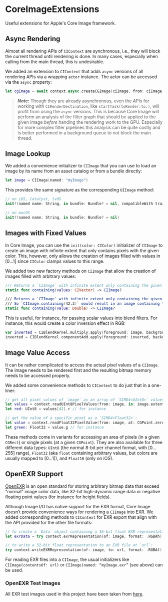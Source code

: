 # CoreImageExtensions

Useful extensions for Apple's Core Image framework.

## Async Rendering
Almost all rendering APIs of `CIContext` are synchronous, i.e., they will block the current thread until rendering is done. In many cases, especially when calling from the main thread, this is undesirable.

We added an extension to `CIContext` that adds `async` versions of all rendering APIs via a wrapping `actor` instance. The actor can be accessed via the `async` property:
```swift
let cgImage = await context.async.createCGImage(ciImage, from: ciImage.extent)
```

> **_Note:_**
> Though they are already asynchronous, even the APIs for working with `CIRenderDestination`, like `startTask(toRender:to:)`, will profit from using the `async` versions.
> This is because Core Image will perform an analysis of the filter graph that should be applied to the given image _before_ handing the rendering work to the GPU. 
> Especially for more complex filter pipelines this analysis can be quite costly and is better performed in a background queue to not block the main thread.  

## Image Lookup
We added a convenience initializer to `CIImage` that you can use to load an image by its name from an asset catalog or from a bundle directly:
```swift
let image = CIImage(named: "myImage")
```

This provides the same signature as the corresponding `UIImage` method:
```swift
// on iOS, Catalyst, tvOS
init?(named name: String, in bundle: Bundle? = nil, compatibleWith traitCollection: UITraitCollection? = nil)

// on macOS
init?(named name: String, in bundle: Bundle? = nil)
```

## Images with Fixed Values
In Core Image, you can use the `init(color: CIColor)` initializer of `CIImage` to create an image with infinite extent that only contains pixels with the given color. This, however, only allows the creation of images filled with values in [0…1] since `CIColor` clamps values to this range.

We added two new factory methods on `CIImage` that allow the creation of images filled with arbitrary values:
```swift
/// Returns a `CIImage` with infinite extent only containing the given pixel value.
static func containing(values: CIVector) -> CIImage?

/// Returns a `CIImage` with infinite extent only containing the given value in RGB and alpha 1.
/// So `CIImage.containing(42.3)` would result in an image containing the value (42.3, 42.3, 42.3, 1.0) in each pixel.
static func containing(value: Double) -> CIImage?
```

This is useful, for instance, for passing scalar values into blend filters. For instance, this would create a color inversion effect in RGB:
```swift
var inverted = CIBlendKernel.multiply.apply(foreground: image, background: CIImage.containing(value: -1)!)!
inverted = CIBlendKernel.componentAdd.apply(foreground: inverted, background: CIImage.containing(value: 1)!)!
```

## Image Value Access
It can be rather complicated to access the actual pixel values of a `CIImage`. The image needs to be rendered first and the resulting bitmap memory needs to be accessed properly.

We added some convenience methods to `CIContext` to do just that in a one-liner:
```swift
// get all pixel values of `image` as an array of `SIMD4<UInt8>` values:
let values = context.readUInt8PixelValues(from: image, in: image.extent)
let red: UInt8 = values[42].r // for instance

// get the value of a specific pixel as a `SIMD4<Float32>`:
let value = context.readFloat32PixelValue(from: image, at: CGPoint.zero)
let green: Float32 = value.g // for instance
```

These methods come in variants for accessing an area of pixels (in a given `CGRect`) or single pixels (at a given `CGPoint`).
They are also available for three different data types: `UInt8` (the normal 8-bit per channel format, with [0…255] range), `Float32` (aka `float` containing arbitrary values, but colors are usually mapped to [0...1]), and `Float16` (only on iOS).

## OpenEXR Support
[OpenEXR](https://en.wikipedia.org/wiki/OpenEXR) is an open standard for storing arbitrary bitmap data that exceed “normal” image color data, like 32-bit high-dynamic range data or negative floating point values (for instance for height fields).

Although Image I/O has native support for the EXR format, Core Image doesn’t provide convenience ways for rendering a `CIImage` into EXR.
We added corresponding methods to `CIContext` for EXR export that align with the API provided for the other file formats:
```swift
// to create a `Data` object containing a 16-bit float EXR representation:
let exrData = try context.exrRepresentation(of: image, format: .RGBAh)

// to write a 32-bit float representation to an EXR file at `url`:
try context.writeEXRRepresentation(of: image, to: url, format: .RGBAf)
```

For reading EXR files into a `CIImage`, the usual initializers like `CIImage(contentsOf: url)` or `CIImage(named: “myImage.exr”` (see above) can be used.

### OpenEXR Test Images
All EXR test images used in this project have been taken from [here](https://github.com/AcademySoftwareFoundation/openexr-images/).
